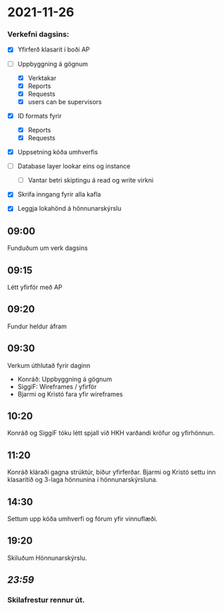 # 2021-11-26

### Verkefni dagsins:
- [x] Yfirferð klasarit í boði AP
- [ ] Uppbyggning á gögnum
  - [X] Verktakar
  - [x] Reports
  - [x] Requests
  - [X] users can be supervisors
- [X] ID formats fyrir
  - [X] Reports
  - [X] Requests
- [x] Uppsetning kóða umhverfis
- [ ] Database layer lookar eins og instance
  - [ ] Vantar betri skiptingu á read og write virkni

- [x] Skrifa inngang fyrir alla kafla

- [x] Leggja lokahönd á hönnunarskýrslu

## 09:00
Funduðum um verk dagsins

## 09:15
Létt yfirför með AP

## 09:20
Fundur heldur áfram

## 09:30
Verkum úthlutað fyrir daginn

- Konráð: Uppbyggning á gögnum
- SiggiF: Wireframes / yfirför
- Bjarmi og Kristó fara yfir wireframes

## 10:20 
Konráð og SiggiF tóku létt spjall við HKH varðandi kröfur og yfirhönnun.

## 11:20 
Konráð kláraði gagna strúktúr, bíður yfirferðar.
Bjarmi og Kristó settu inn klasaritið og 3-laga hönnunina í hönnunarskýrsluna.


## 14:30
Settum upp kóða umhverfi og fórum yfir vinnuflæði.

## 19:20
Skiluðum Hönnunarskýrslu.

## _23:59_
### Skilafrestur rennur út.
